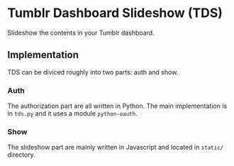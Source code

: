 Tumblr Dashboard Slideshow (TDS)
================================

Slideshow the contents in your Tumblr dashboard.


Implementation
--------------

TDS can be diviced roughly into two parts: auth and show.


### Auth

The authorization part are all written in Python.
The main implementation is in `tds.py` and it uses a module `python-oauth`.


### Show

The slideshow part are mainly written in Javascript and located in `static/`
directory.
